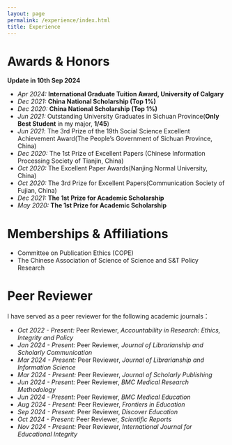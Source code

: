 ```yaml
---
layout: page
permalink: /experience/index.html
title: Experience
---
```


# Awards & Honors

**Update in 10th Sep 2024**

- *Apr 2024:* **International Graduate Tuition Award, University of Calgary** 
- *Dec 2021:* **China National Scholarship (Top 1%)** 
- *Dec 2020:* **China National Scholarship (Top 1%)** 
- *Jun 2021:* Outstanding University Graduates in Sichuan Province(**Only Best Student** in my major, **1/45**)
- *Jun 2021*: The 3rd Prize of the 19th Social Science Excellent Achievement Award(The People’s Government of Sichuan Province, China)
- *Dec 2020:* The 1st Prize of Excellent Papers (Chinese Information Processing Society of Tianjin, China)
- *Oct 2020:* The Excellent Paper Awards(Nanjing Normal University, China)  
- *Oct 2020:* The 3rd Prize for Excellent Papers(Communication Society of Fujian, China)
- *Dec 2021:* **The 1st Prize for Academic Scholarship** 
- *May 2020:* **The 1st Prize for Academic Scholarship**

# Memberships & Affiliations

- Committee on Publication Ethics (COPE)
- The Chinese Association of Science of Science and S&T Policy Research

# Peer Reviewer
I have served as a peer reviewer for the following academic journals：
- *Oct 2022 - Present:* Peer Reviewer, *Accountability in Research: Ethics, Integrity and Policy*
- *Jan 2024 - Present:* Peer Reviewer, *Journal of Librarianship and Scholarly Communication*
- *Mar 2024 - Present:* Peer Reviewer, *Journal of Librarianship and Information Science*
- *Mar 2024 - Present:* Peer Reviewer, *Journal of Scholarly Publishing*
- *Jun 2024 - Present:* Peer Reviewer, *BMC Medical Research Methodology*
- *Jun 2024 - Present:* Peer Reviewer, *BMC Medical Education*
- *Aug 2024 - Present:* Peer Reviewer, *Frontiers in Education*
- *Sep 2024 - Present:* Peer Reviewer, *Discover Education*
- *Oct 2024 - Present:* Peer Reviewer, *Scientific Reports*
- *Nov 2024 - Present:* Peer Reviewer, *International Journal for Educational Integrity*
